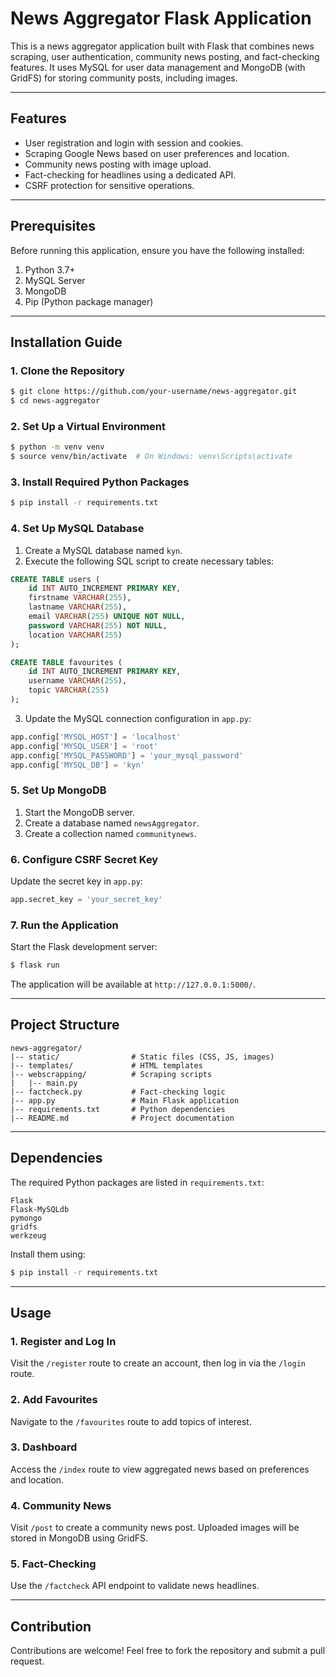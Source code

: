 # News Aggregator Flask Application

This is a news aggregator application built with Flask that combines news scraping, user authentication, community news posting, and fact-checking features. It uses MySQL for user data management and MongoDB (with GridFS) for storing community posts, including images.

---

## Features
- User registration and login with session and cookies.
- Scraping Google News based on user preferences and location.
- Community news posting with image upload.
- Fact-checking for headlines using a dedicated API.
- CSRF protection for sensitive operations.

---

## Prerequisites

Before running this application, ensure you have the following installed:

1. Python 3.7+
2. MySQL Server
3. MongoDB
4. Pip (Python package manager)

---

## Installation Guide

### 1. Clone the Repository

```bash
$ git clone https://github.com/your-username/news-aggregator.git
$ cd news-aggregator
```

### 2. Set Up a Virtual Environment

```bash
$ python -m venv venv
$ source venv/bin/activate  # On Windows: venv\Scripts\activate
```

### 3. Install Required Python Packages

```bash
$ pip install -r requirements.txt
```

### 4. Set Up MySQL Database

1. Create a MySQL database named `kyn`.
2. Execute the following SQL script to create necessary tables:

```sql
CREATE TABLE users (
    id INT AUTO_INCREMENT PRIMARY KEY,
    firstname VARCHAR(255),
    lastname VARCHAR(255),
    email VARCHAR(255) UNIQUE NOT NULL,
    password VARCHAR(255) NOT NULL,
    location VARCHAR(255)
);

CREATE TABLE favourites (
    id INT AUTO_INCREMENT PRIMARY KEY,
    username VARCHAR(255),
    topic VARCHAR(255)
);
```

3. Update the MySQL connection configuration in `app.py`:

```python
app.config['MYSQL_HOST'] = 'localhost'
app.config['MYSQL_USER'] = 'root'
app.config['MYSQL_PASSWORD'] = 'your_mysql_password'
app.config['MYSQL_DB'] = 'kyn'
```

### 5. Set Up MongoDB

1. Start the MongoDB server.
2. Create a database named `newsAggregator`.
3. Create a collection named `communitynews`.

### 6. Configure CSRF Secret Key

Update the secret key in `app.py`:

```python
app.secret_key = 'your_secret_key'
```

### 7. Run the Application

Start the Flask development server:

```bash
$ flask run
```

The application will be available at `http://127.0.0.1:5000/`.

---

## Project Structure

```
news-aggregator/
|-- static/                # Static files (CSS, JS, images)
|-- templates/             # HTML templates
|-- webscrapping/          # Scraping scripts
|   |-- main.py
|-- factcheck.py           # Fact-checking logic
|-- app.py                 # Main Flask application
|-- requirements.txt       # Python dependencies
|-- README.md              # Project documentation
```

---

## Dependencies

The required Python packages are listed in `requirements.txt`:

```text
Flask
Flask-MySQLdb
pymongo
gridfs
werkzeug
```

Install them using:

```bash
$ pip install -r requirements.txt
```

---

## Usage

### 1. Register and Log In

Visit the `/register` route to create an account, then log in via the `/login` route.

### 2. Add Favourites

Navigate to the `/favourites` route to add topics of interest.

### 3. Dashboard

Access the `/index` route to view aggregated news based on preferences and location.

### 4. Community News

Visit `/post` to create a community news post. Uploaded images will be stored in MongoDB using GridFS.

### 5. Fact-Checking

Use the `/factcheck` API endpoint to validate news headlines.

---

## Contribution

Contributions are welcome! Feel free to fork the repository and submit a pull request.

